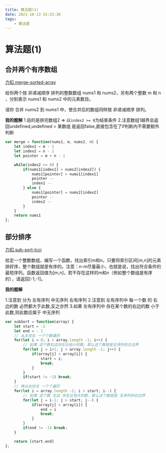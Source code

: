 ```yaml
---
title: 算法题(1)
date: 2021-10-13 15:25:36
tags: 
    - 算法题
---
```


# 算法题(1)

## 合并两个有序数组

[力扣 merge-sorted-array](https://leetcode-cn.com/problems/merge-sorted-array)

给你两个按 非递减顺序 排列的整数数组 nums1 和 nums2，另有两个整数 m 和 n ，分别表示 nums1 和 nums2 中的元素数目。

请你 合并 nums2 到 nums1 中，使合并后的数组同样按 非递减顺序 排列。


__我的题解__
1.目的是排完数组2 => 以`index2 >= 0`为结束条件
2.注意数组1越界会返回undefined,undefined > 某数组 是返回false,直接包含在了if判断内不需要额外判断

```js
var merge = function(nums1, m, nums2, n) {
    let index1 = m - 1
    let index2 = n - 1
    let pointer = m + n - 1

    while(index2 >= 0) {
        if(nums1[index1] > nums2[index2]) {
            nums1[pointer] = nums1[index1]
            pointer --
            index1 --
        } else {
            nums1[pointer] = nums2[index2]
            pointer --
            index2 --
        }
    }
    return nums1
};
```

## 部分排序

[力扣 sub-sort-lcci](https://leetcode-cn.com/problems/sub-sort-lcci)

给定一个整数数组，编写一个函数，找出索引m和n，只要将索引区间[m,n]的元素排好序，整个数组就是有序的。注意：n-m尽量最小，也就是说，找出符合条件的最短序列。函数返回值为[m,n]，若不存在这样的m和n（例如整个数组是有序的），请返回[-1,-1]。


__我的题解__

1.注意到 分为 左有序列 中无序列 右有序列
2.注意到 左有序列中 每一个数 的 右边的数 必然都大于此数,反之亦然
3.如果 左有序列中 存在某个数的右边的数 小于此数,则此数应属于 中无序列
```js
var subSort = function(array) {
    let start = -1
    let end = - 1
    // 从左往右 一个个数遍历
    for(let i = 0; i < array.length -1; i++) {
        // 如果 这个数右边存在比他小的数，那么这个数就是无序列的左边界
        for(let j = i+1; j < array.length -1; j++) {
            if(array[j] < array[i]) {
                start = i;
                break;
            }
        }
        if(start != -1) break;
    }
    // 再从右往左 一个个遍历
    for(let i = array.length -1; i > start; i--) {
        // 如果 这个数 左边 存在比他大的数，那么这个数就是 无序列的右边界
        for(let j = i-1; j > start; j--) {
            if(array[j] > array[i]) {
                end = i
                break;
            }
        }
        if(end != -1) break;
    }

    return [start,end]
};
```